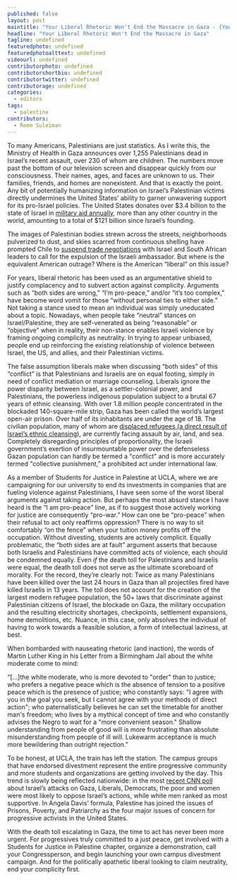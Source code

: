 ```yaml
---
published: false
layout: post
maintitle: "Your Liberal Rhetoric Won't End the Massacre in Gaza - {Young}ist"
headline: "Your Liberal Rhetoric Won't End the Massacre in Gaza"
tagline: undefined
featuredphoto: undefined
featuredphotoalttext: undefined
videourl: undefined
contributorphoto: undefined
contributorshortbio: undefined
contributortwitter: undefined
contributorage: undefined
categories: 
  - editors
tags: 
  - palestine
contributors: 
  - Reem Suleiman
---
```


To many Americans, Palestinians are just statistics. As I write this, the Ministry of Health in Gaza announces over 1,255 Palestinians dead in Israel’s recent assault, over 230 of whom are children. The numbers move past the bottom of our television screen and disappear quickly from our consciousness. Their names, ages, and faces are unknown to us. Their families, friends, and homes are nonexistent. And that is exactly the point. Any bit of potentially humanizing information on Israel’s Palestinian victims directly undermines the United States’ ability to garner unwavering support for its pro-Israel policies. The United States donates over $3.4 billion to the state of Israel in [military aid annually](http://www.haaretz.com/news/diplomacy-defense/.premium-1.528784), more than any other country in the world, amounting to a total of $121 billion since Israel’s founding.

The images of Palestinian bodies strewn across the streets, neighborhoods pulverized to dust, and skies scarred from continuous shelling have prompted Chile to [suspend trade negotiations](https://www.youtube.com/watch?v=JevgdCRLTPw&feature=youtu.be) with Israel and South African leaders to call for the expulsion of the Israeli ambassador. But where is the equivalent American outrage? Where is the American “liberal” on this issue?

For years, liberal rhetoric has been used as an argumentative shield to justify complacency and to subvert action against complicity. Arguments such as “both sides are wrong,” “I’m pro-peace,” and/or “it’s too complex,” have become word vomit for those “without personal ties to either side.” Not taking a stance used to mean an individual was simply uneducated about a topic. Nowadays, when people take “neutral” stances on Israel/Palestine, they are self-venerated as being “reasonable” or “objective” when in reality, their non-stance enables Israeli violence by framing ongoing complicity as neutrality. In trying to appear unbiased, people end up reinforcing the existing relationship of violence between Israel, the US, and allies, and their Palestinian victims. 

The false assumption liberals make when discussing “both sides” of this “conflict” is that Palestinians and Israelis are on equal footing, simply in need of conflict mediation or marriage counseling. Liberals ignore the power disparity between Israel, as a settler-colonial power, and Palestinians, the powerless indigenous population subject to a brutal 67 years of ethnic cleansing. With over 1.8 million people concentrated in the blockaded 140-square-mile strip, Gaza has been called the world’s largest open-air prison. Over half of its inhabitants are under the age of 18. The civilian population, many of whom are [displaced refugees (a direct result of Israel’s ethnic cleansing)](http://www.alternet.org/world/heart-problem-israel-mass-expulsion-palestinian-people), are currently facing assault by air, land, and sea. Completely disregarding principles of proportionality, the Israeli government’s exertion of insurmountable power over the defenseless Gazan population can hardly be termed a "conflict" and is more accurately termed "collective punishment,” a prohibited act under international law.

As a member of Students for Justice in Palestine at UCLA, where we are campaigning for our university to end its investments in companies that are fueling violence against Palestinians, I have seen some of the worst liberal arguments against taking action. But perhaps the most absurd stance I have heard is the “I am pro-peace” line, as if to suggest those actively working for justice are consequently “pro-war.” How can one be “pro-peace” when their refusal to act only reaffirms oppression? There is no way to sit comfortably “on the fence” when your tuition money profits off the occupation. Without divesting, students are actively complicit. Equally problematic, the “both sides are at fault” argument asserts that because both Israelis and Palestinians have committed acts of violence, each should be condemned equally. Even *if* the death toll for Palestinians and Israelis were equal, the death toll does not serve as the ultimate scoreboard of morality. For the record, they’re clearly not: Twice as many Palestinians have been killed over the last 24 hours in Gaza than all projectiles fired have killed Israelis in 13 years. The toll does not account for the creation of the largest modern refugee population, the 50+ laws that discriminate against Palestinian citizens of Israel, the blockade on Gaza, the military occupation and the resulting electricity shortages, checkpoints, settlement expansions, home demolitions, etc. Nuance, in this case, only absolves the individual of having to work towards a feasible solution, a form of intellectual laziness, at best.

When bombarded with nauseating rhetoric (and inaction), the words of Martin Luther King in his Letter from a Birmingham Jail about the white moderate come to mind:

“[...]the white moderate, who is more devoted to "order" than to justice; who prefers a negative peace which is the absence of tension to a positive peace which is the presence of justice; who constantly says: "I agree with you in the goal you seek, but I cannot agree with your methods of direct action"; who paternalistically believes he can set the timetable for another man's freedom; who lives by a mythical concept of time and who constantly advises the Negro to wait for a "more convenient season." Shallow understanding from people of good will is more frustrating than absolute misunderstanding from people of ill will. Lukewarm acceptance is much more bewildering than outright rejection.”

To be honest, at UCLA, the train has left the station. The campus groups that have endorsed divestment represent the entire progressive community and more students and organizations are getting involved by the day. This trend is slowly being reflected nationwide: in the most [recent CNN poll](http://i2.cdn.turner.com/cnn/2014/images/07/21/rel7b.pdf) about Israel’s attacks on Gaza, Liberals, Democrats, the poor and women were most likely to oppose Israel’s actions, while white men ranked as most supportive. In Angela Davis’ formula, Palestine has joined the issues of Prisons, Poverty, and Patriarchy as the four major issues of concern for progressive activists in the United States.

With the death toll escalating in Gaza, the time to act has never been more urgent. For progressives truly committed to a just peace, get involved with a Students for Justice in Palestine chapter, organize a demonstration, call your Congressperson, and begin launching your own campus divestment campaign. And for the politically apathetic liberal looking to claim neutrality, end your complicity first.
